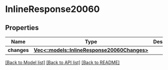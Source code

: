 # InlineResponse20060

## Properties

Name | Type | Description | Notes
------------ | ------------- | ------------- | -------------
**changes** | [**Vec<::models::InlineResponse20060Changes>**](inline_response_200_60_changes.md) |  | [optional] 

[[Back to Model list]](../README.md#documentation-for-models) [[Back to API list]](../README.md#documentation-for-api-endpoints) [[Back to README]](../README.md)


